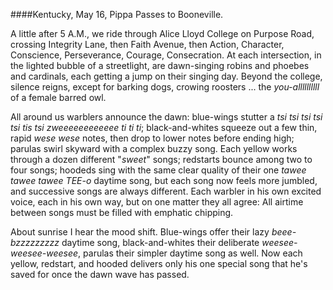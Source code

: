 ####Kentucky, May 16, Pippa Passes to Booneville.

 A little after 5 A.M., we ride through Alice Lloyd College on Purpose Road, crossing Integrity Lane, then Faith Avenue, then Action, Character, Conscience, Perseverance, Courage, Consecration. At each intersection, in the lighted bubble of a streetlight, are dawn-singing robins and phoebes and cardinals, each getting a jump on their singing day. Beyond the college, silence reigns, except for barking dogs, crowing roosters ... the _you-allllllllll_ of a female barred owl. 

All around us warblers announce the dawn: blue-wings stutter a _tsi tsi tsi tsi tsi tis tsi zweeeeeeeeeeee ti ti ti_; black-and-whites squeeze out a few thin, rapid _wese wese_ notes, then drop to lower notes before ending high; parulas swirl skyward with a complex buzzy song. Each yellow works through a dozen different "_sweet_" songs; redstarts bounce among two to four songs; hoodeds sing with the same clear quality of their one _tawee tawee tawee TEE-o_ daytime song, but each song now feels more jumbled, and successive songs are always different. Each warbler in his own excited voice, each in his own way, but on one matter they all agree: All airtime  between songs must be filled with emphatic chipping. 

About sunrise I hear the mood shift. Blue-wings offer their lazy _beee-bzzzzzzzzz_ daytime song, black-and-whites their deliberate _weesee-weesee-weesee_, parulas their simpler daytime song as well. Now each yellow, redstart, and hooded delivers only his one special song that he's saved for once the dawn wave has passed. 
